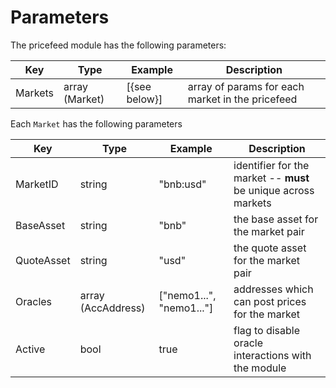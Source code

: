 <!--
order: 5
-->

# Parameters

The pricefeed module has the following parameters:

| Key        | Type           | Example       | Description                                      |
|------------|----------------|---------------|--------------------------------------------------|
| Markets    | array (Market) | [{see below}] | array of params for each market in the pricefeed |

Each `Market` has the following parameters

| Key        | Type               | Example                  | Description                                                    |
|------------|--------------------|--------------------------|----------------------------------------------------------------|
| MarketID   | string             | "bnb:usd"                | identifier for the market -- **must** be unique across markets |
| BaseAsset  | string             | "bnb"                    | the base asset for the market pair                             |
| QuoteAsset | string             | "usd"                    | the quote asset for the market pair                            |
| Oracles    | array (AccAddress) | ["nemo1...", "nemo1..."] | addresses which can post prices for the market                 |
| Active     | bool               | true                     | flag to disable oracle interactions with the module            |

